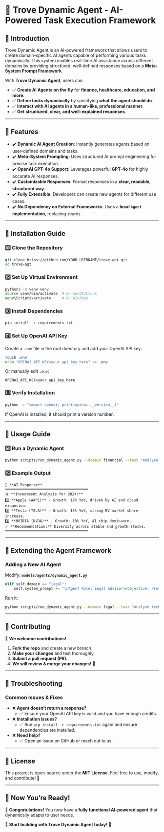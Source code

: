 # 🚀 Trove Dynamic Agent - AI-Powered Task Execution Framework

## 🔹 Introduction

Trove Dynamic Agent is an AI-powered framework that allows users to create domain-specific AI agents capable of performing various tasks dynamically. This system enables real-time AI assistance across different domains by providing structured, well-defined responses based on a **Meta-System Prompt Framework**.

With **Trove Dynamic Agent**, users can:
- ✅ **Create AI Agents on the fly** for **finance, healthcare, education, and more**.
- ✅ **Define tasks dynamically** by specifying **what the agent should do**.
- ✅ **Interact with AI agents in a human-like, professional manner**.
- ✅ **Get structured, clear, and well-explained responses**.

---

## 🚀 Features

- ✔️ **Dynamic AI Agent Creation**: Instantly generates agents based on user-defined domains and tasks.
- ✔️ **Meta-System Prompting**: Uses structured AI prompt engineering for precise task execution.
- ✔️ **OpenAI GPT-4o Support**: Leverages powerful **GPT-4o** for highly accurate AI responses.
- ✔️ **Customizable Responses**: Format responses in a **clear, readable, structured way**.
- ✔️ **Fully Extensible**: Developers can create new agents for different use cases.
- ✔️ **No Dependency on External Frameworks**: Uses a **local `Agent` implementation**, replacing `swarms`.

---

## 📌 Installation Guide

### **1️⃣ Clone the Repository**
```bash
git clone https://github.com/YOUR_USERNAME/trove-agt.git
cd trove-agt
```

### **2️⃣ Set Up Virtual Environment**
```bash
python3 -m venv venv
source venv/bin/activate  # On macOS/Linux
venv\Scripts\activate     # On Windows
```

### **3️⃣ Install Dependencies**
```bash
pip install -r requirements.txt
```

### **4️⃣ Set Up OpenAI API Key**
Create a `.env` file in the root directory and add your OpenAI API key:
```bash
touch .env
echo "OPENAI_API_KEY=your_api_key_here" >> .env
```
Or manually edit `.env`:
```plaintext
OPENAI_API_KEY=your_api_key_here
```

### **5️⃣ Verify Installation**
```bash
python -c "import openai; print(openai.__version__)"
```
If OpenAI is installed, it should print a version number.

---

## 📌 Usage Guide

### **1️⃣ Run a Dynamic Agent**
```bash
python scripts/run_dynamic_agent.py --domain financial --task "Analyze stock market trends for 2024 and provide investment insights." --query "What are the top 3 stocks for 2024?"
```

### **2️⃣ Example Output**
```
🐜 **AI Response**
══════════════════════════════════════
📊 **Investment Analysis for 2024:**
1️⃣ **Apple (AAPL)** - Growth: 12% YoY, driven by AI and cloud expansion.
2️⃣ **Tesla (TSLA)** - Growth: 15% YoY, strong EV market share increase.
3️⃣ **NVIDIA (NVDA)** - Growth: 18% YoY, AI chip dominance.
✅ **Recommendation:** Diversify across stable and growth stocks.
══════════════════════════════════════
```

---

## 📌 Extending the Agent Framework

### **Adding a New AI Agent**
Modify: **`models/agents/dynamic_agent.py`**
```python
elif self.domain == "legal":
    self.system_prompt += "\nAgent Role: Legal Advisor\nObjective: Provide legal insights."
```
Run it:
```bash
python scripts/run_dynamic_agent.py --domain legal --task "Analyze tech law trends." --query "What are the major AI regulations in 2024?"
```

---

## 📌 Contributing

🔹 **We welcome contributions!**
1. **Fork the repo** and create a new branch.
2. **Make your changes** and test thoroughly.
3. **Submit a pull request (PR).**
4. **We will review & merge your changes!** 🚀

---

## 📌 Troubleshooting

### **Common Issues & Fixes**
- ❌ **Agent doesn’t return a response?**
  - ✅ Ensure your OpenAI API key is valid and you have enough credits.
- ❌ **Installation issues?**
  - ✅ Run `pip install -r requirements.txt` again and ensure dependencies are installed.
- ❌ **Need help?**
  - ✅ Open an issue on GitHub or reach out to us.

---

## 📌 License
This project is open-source under the **MIT License**. Feel free to use, modify, and contribute! 🚀

---

## 🎯 Now You’re Ready!
🎉 **Congratulations!** You now have a **fully functional AI-powered agent** that dynamically adapts to user needs.

🚀 **Start building with Trove Dynamic Agent today!** 🚀

